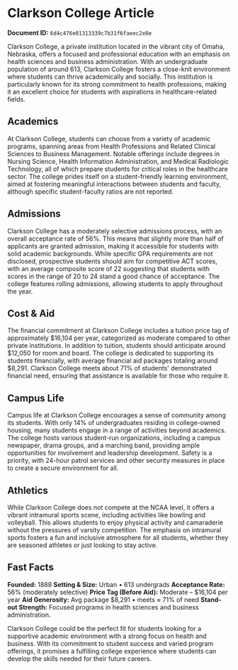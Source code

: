 # Clarkson College Article

**Document ID:** `6d4c476e01313339c7b31f6faeec2e8e`

Clarkson College, a private institution located in the vibrant city of Omaha, Nebraska, offers a focused and professional education with an emphasis on health sciences and business administration. With an undergraduate population of around 613, Clarkson College fosters a close-knit environment where students can thrive academically and socially. This institution is particularly known for its strong commitment to health professions, making it an excellent choice for students with aspirations in healthcare-related fields.

## Academics
At Clarkson College, students can choose from a variety of academic programs, spanning areas from Health Professions and Related Clinical Sciences to Business Management. Notable offerings include degrees in Nursing Science, Health Information Administration, and Medical Radiologic Technology, all of which prepare students for critical roles in the healthcare sector. The college prides itself on a student-friendly learning environment, aimed at fostering meaningful interactions between students and faculty, although specific student-faculty ratios are not reported.

## Admissions
Clarkson College has a moderately selective admissions process, with an overall acceptance rate of 56%. This means that slightly more than half of applicants are granted admission, making it accessible for students with solid academic backgrounds. While specific GPA requirements are not disclosed, prospective students should aim for competitive ACT scores, with an average composite score of 22 suggesting that students with scores in the range of 20 to 24 stand a good chance of acceptance. The college features rolling admissions, allowing students to apply throughout the year.

## Cost & Aid
The financial commitment at Clarkson College includes a tuition price tag of approximately $16,104 per year, categorized as moderate compared to other private institutions. In addition to tuition, students should anticipate around $12,050 for room and board. The college is dedicated to supporting its students financially, with average financial aid packages totaling around $8,291. Clarkson College meets about 71% of students' demonstrated financial need, ensuring that assistance is available for those who require it.

## Campus Life
Campus life at Clarkson College encourages a sense of community among its students. With only 14% of undergraduates residing in college-owned housing, many students engage in a range of activities beyond academics. The college hosts various student-run organizations, including a campus newspaper, drama groups, and a marching band, providing ample opportunities for involvement and leadership development. Safety is a priority, with 24-hour patrol services and other security measures in place to create a secure environment for all.

## Athletics
While Clarkson College does not compete at the NCAA level, it offers a vibrant intramural sports scene, including activities like bowling and volleyball. This allows students to enjoy physical activity and camaraderie without the pressures of varsity competition. The emphasis on intramural sports fosters a fun and inclusive atmosphere for all students, whether they are seasoned athletes or just looking to stay active.

## Fast Facts
**Founded:** 1888
**Setting & Size:** Urban • 613 undergrads
**Acceptance Rate:** 56% (moderately selective)
**Price Tag (Before Aid):** Moderate – $16,104 per year
**Aid Generosity:** Avg package $8,291 • meets ≈ 71% of need
**Stand-out Strength:** Focused programs in health sciences and business administration.

Clarkson College could be the perfect fit for students looking for a supportive academic environment with a strong focus on health and business. With its commitment to student success and varied program offerings, it promises a fulfilling college experience where students can develop the skills needed for their future careers.
